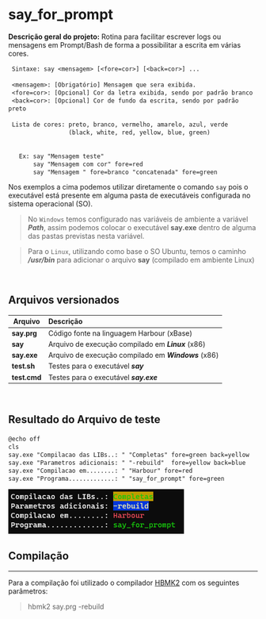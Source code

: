 # say_for_prompt

**Descrição geral do projeto:** Rotina para facilitar escrever logs ou mensagens em Prompt/Bash de forma a possibilitar a escrita em várias cores.



````shell
 Sintaxe: say <mensagem> [<fore=cor>] [<back=cor>] ...

 <mensagem>: [Obrigatório] Mensagem que sera exibida.
 <fore=cor>: [Opcional] Cor da letra exibida, sendo por padrão branco
 <back=cor>: [Opcional] Cor de fundo da escrita, sendo por padrão preto

 Lista de cores: preto, branco, vermelho, amarelo, azul, verde
                 (black, white, red, yellow, blue, green)


   Ex: say "Mensagem teste"
       say "Mensagem com cor" fore=red
       say "Mensagem " fore=branco "concatenada" fore=green
````



Nos exemplos a cima podemos utilizar diretamente o comando `say` pois o executável está presente em alguma pasta de executáveis configurada no sistema operacional (SO).

> No `Windows` temos configurado nas variáveis de ambiente a variável **_Path_**, assim podemos colocar o executável **say.exe** dentro de alguma das pastas previstas nesta variável.

>Para o `Linux`, utilizando como base o SO Ubuntu, temos o caminho **_/usr/bin_** para adicionar o arquivo **say** (compilado em ambiente Linux)

<br>

## Arquivos versionados


| Arquivo       | Descrição                                           |
| ------------- |:----------------------------------------------------|
| **say.prg**   | Código fonte na linguagem Harbour (xBase)           |
| **say**       | Arquivo de execução compilado em **_Linux_** (x86)  |
| **say.exe**   | Arquivo de execução compilado em **_Windows_** (x86)|
| **test.sh**   | Testes para o executável **_say_**       |
| **test.cmd**  | Testes para o executável **_say.exe_**   |


<br>

## Resultado do Arquivo de teste


````shell
@echo off
cls
say.exe "Compilacao das LIBs..: " "Completas" fore=green back=yellow
say.exe "Parametros adicionais: " "-rebuild"  fore=yellow back=blue
say.exe "Compilacao em........: " "Harbour" fore=red
say.exe "Programa.............: " "say_for_prompt" fore=green
````

<img src="test.png" alt="IMAGE ALT TEXT HERE" />

<br>

## Compilação
---
Para a compilação foi utilizado o compilador [HBMK2](https://sourceforge.net/projects/harbour-project/files/) com os seguintes parâmetros:

> hbmk2 say.prg -rebuild
